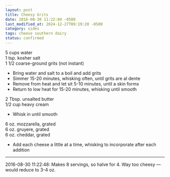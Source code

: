 ```yaml
---
layout: post
title: Cheesy Grits
date: 2016-08-30 11:22:04 -0500
last_modified_at: 2024-12-27T09:19:20 -0500
category: sides
tags: cheese southern dairy
status: confirmed
---
```

5 cups water  
1 tsp. kosher salt  
1 1/2 coarse-ground grits (not instant)  

  * Bring water and salt to a boil and add grits
  * Simmer 15-20 minutes, whisking often, until grits are al dente
  * Remove from heat and let sit 5-10 minutes, until a skin forms
  * Return to low heat for 15-20 minutes, whisking until smooth

2 Tbsp. unsalted butter  
1/2 cup heavy cream  

  * Whisk in until smooth

6 oz. mozzarella, grated  
6 oz. gruyere, grated  
6 oz. cheddar, grated  

  * Add each cheese a little at a time, whisking to incorporate after each addition


---

2016-08-30 11:22:48: Makes 8 servings, so halve for 4.  Way too cheesy — would
reduce to 3-4 oz.
